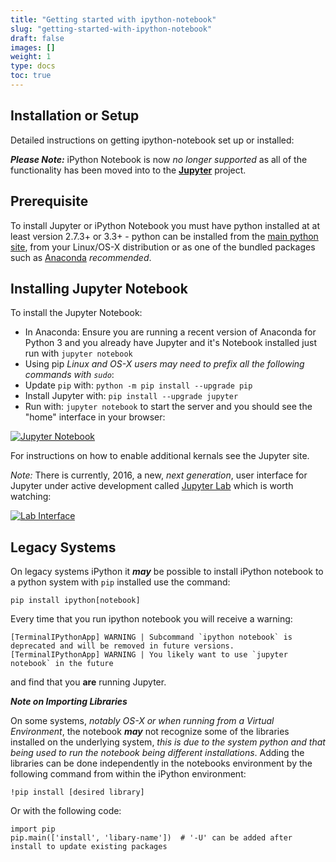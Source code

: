 ```yaml
---
title: "Getting started with ipython-notebook"
slug: "getting-started-with-ipython-notebook"
draft: false
images: []
weight: 1
type: docs
toc: true
---
```


## Installation or Setup
Detailed instructions on getting ipython-notebook set up or installed:

***Please Note:*** iPython Notebook is now *no longer supported* as all of the functionality has been moved into to the **[Jupyter][1]** project.

Prerequisite
---
To install Jupyter or iPython Notebook you must have python installed at at least version 2.7.3+ or 3.3+ - python can be installed from the [main python site][2], from your Linux/OS-X distribution or as one of the bundled packages such as [Anaconda][3] *recommended*.

Installing Jupyter Notebook
---
To install the Jupyter Notebook:

 - In Anaconda: Ensure you are running a recent version of Anaconda for Python 3 and you already have Jupyter and it's Notebook installed just run with `jupyter notebook`
 - Using pip *Linux and OS-X users may need to prefix all the following commands with `sudo`*:
  - Update `pip` with: `python -m pip install --upgrade pip`
  - Install Jupyter with: `pip install --upgrade jupyter`
  - Run with: `jupyter notebook` to start the server and you should see the "home" interface in your browser:

[![Jupyter Notebook][4]][4]

For instructions on how to enable additional kernals see the Jupyter site.

*Note:* There is currently, 2016, a new, *next generation*, user interface for Jupyter under active development called [Jupyter Lab][5] which is worth watching:

[![Lab Interface][6]][6]

Legacy Systems
---
On legacy systems iPython it ***may*** be possible to install iPython notebook to a python system with `pip` installed use the command:

    pip install ipython[notebook]

Every time that you run ipython notebook you will receive a warning:

    [TerminalIPythonApp] WARNING | Subcommand `ipython notebook` is deprecated and will be removed in future versions.
    [TerminalIPythonApp] WARNING | You likely want to use `jupyter notebook` in the future

and find that you **are** running Jupyter.

***Note on Importing Libraries***

On some systems, *notably OS-X or when running from a Virtual Environment*, the notebook ***may*** not recognize some of the libraries installed on the underlying system, *this is due to the system python and that being used to run the notebook being different installations*. Adding the libraries can be done independently in the notebooks environment by the following command from within the iPython environment:

    !pip install [desired library]  

Or with the following code:

    import pip
    pip.main(['install', 'libary-name'])  # '-U' can be added after install to update existing packages


  [1]: https://jupyter.org/
  [2]: https://www.python.org/
  [3]: https://www.continuum.io/downloads
  [4]: https://i.stack.imgur.com/fkzZb.png
  [5]: https://github.com/jupyterlab/jupyterlab
  [6]: https://i.stack.imgur.com/YV2WT.png

